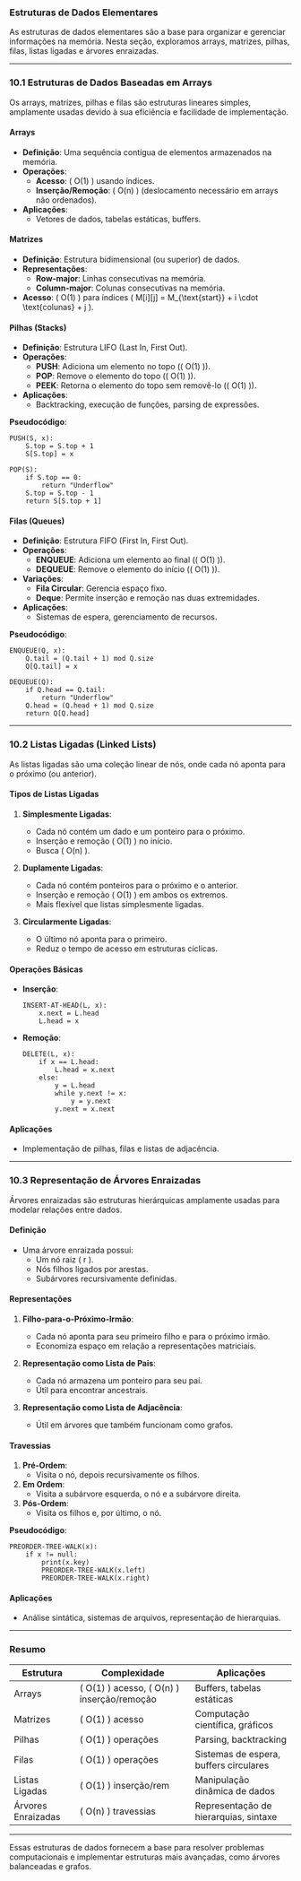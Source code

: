 ### **Estruturas de Dados Elementares**

As estruturas de dados elementares são a base para organizar e gerenciar informações na memória. Nesta seção, exploramos arrays, matrizes, pilhas, filas, listas ligadas e árvores enraizadas.

---

### **10.1 Estruturas de Dados Baseadas em Arrays**

Os arrays, matrizes, pilhas e filas são estruturas lineares simples, amplamente usadas devido à sua eficiência e facilidade de implementação.

#### **Arrays**
- **Definição**: Uma sequência contígua de elementos armazenados na memória.
- **Operações**:
  - **Acesso**: \( O(1) \) usando índices.
  - **Inserção/Remoção**: \( O(n) \) (deslocamento necessário em arrays não ordenados).
- **Aplicações**:
  - Vetores de dados, tabelas estáticas, buffers.

#### **Matrizes**
- **Definição**: Estrutura bidimensional (ou superior) de dados.
- **Representações**:
  - **Row-major**: Linhas consecutivas na memória.
  - **Column-major**: Colunas consecutivas na memória.
- **Acesso**: \( O(1) \) para índices \( M[i][j] = M_{\text{start}} + i \cdot \text{colunas} + j \).

#### **Pilhas (Stacks)**
- **Definição**: Estrutura LIFO (Last In, First Out).
- **Operações**:
  - **PUSH**: Adiciona um elemento no topo (\( O(1) \)).
  - **POP**: Remove o elemento do topo (\( O(1) \)).
  - **PEEK**: Retorna o elemento do topo sem removê-lo (\( O(1) \)).
- **Aplicações**:
  - Backtracking, execução de funções, parsing de expressões.

**Pseudocódigo**:
```pseudo
PUSH(S, x):
    S.top = S.top + 1
    S[S.top] = x

POP(S):
    if S.top == 0:
        return "Underflow"
    S.top = S.top - 1
    return S[S.top + 1]
```

#### **Filas (Queues)**
- **Definição**: Estrutura FIFO (First In, First Out).
- **Operações**:
  - **ENQUEUE**: Adiciona um elemento ao final (\( O(1) \)).
  - **DEQUEUE**: Remove o elemento do início (\( O(1) \)).
- **Variações**:
  - **Fila Circular**: Gerencia espaço fixo.
  - **Deque**: Permite inserção e remoção nas duas extremidades.
- **Aplicações**:
  - Sistemas de espera, gerenciamento de recursos.

**Pseudocódigo**:
```pseudo
ENQUEUE(Q, x):
    Q.tail = (Q.tail + 1) mod Q.size
    Q[Q.tail] = x

DEQUEUE(Q):
    if Q.head == Q.tail:
        return "Underflow"
    Q.head = (Q.head + 1) mod Q.size
    return Q[Q.head]
```

---

### **10.2 Listas Ligadas (Linked Lists)**

As listas ligadas são uma coleção linear de nós, onde cada nó aponta para o próximo (ou anterior).

#### **Tipos de Listas Ligadas**
1. **Simplesmente Ligadas**:
   - Cada nó contém um dado e um ponteiro para o próximo.
   - Inserção e remoção \( O(1) \) no início.
   - Busca \( O(n) \).

2. **Duplamente Ligadas**:
   - Cada nó contém ponteiros para o próximo e o anterior.
   - Inserção e remoção \( O(1) \) em ambos os extremos.
   - Mais flexível que listas simplesmente ligadas.

3. **Circularmente Ligadas**:
   - O último nó aponta para o primeiro.
   - Reduz o tempo de acesso em estruturas cíclicas.

#### **Operações Básicas**
- **Inserção**:
  ```pseudo
  INSERT-AT-HEAD(L, x):
      x.next = L.head
      L.head = x
  ```
- **Remoção**:
  ```pseudo
  DELETE(L, x):
      if x == L.head:
          L.head = x.next
      else:
          y = L.head
          while y.next != x:
              y = y.next
          y.next = x.next
  ```

#### **Aplicações**
- Implementação de pilhas, filas e listas de adjacência.

---

### **10.3 Representação de Árvores Enraizadas**

Árvores enraizadas são estruturas hierárquicas amplamente usadas para modelar relações entre dados.

#### **Definição**
- Uma árvore enraizada possui:
  - Um nó raiz \( r \).
  - Nós filhos ligados por arestas.
  - Subárvores recursivamente definidas.

#### **Representações**
1. **Filho-para-o-Próximo-Irmão**:
   - Cada nó aponta para seu primeiro filho e para o próximo irmão.
   - Economiza espaço em relação a representações matriciais.

2. **Representação como Lista de Pais**:
   - Cada nó armazena um ponteiro para seu pai.
   - Útil para encontrar ancestrais.

3. **Representação como Lista de Adjacência**:
   - Útil em árvores que também funcionam como grafos.

#### **Travessias**
1. **Pré-Ordem**:
   - Visita o nó, depois recursivamente os filhos.
2. **Em Ordem**:
   - Visita a subárvore esquerda, o nó e a subárvore direita.
3. **Pós-Ordem**:
   - Visita os filhos e, por último, o nó.

**Pseudocódigo**:
```pseudo
PREORDER-TREE-WALK(x):
    if x != null:
        print(x.key)
        PREORDER-TREE-WALK(x.left)
        PREORDER-TREE-WALK(x.right)
```

#### **Aplicações**
- Análise sintática, sistemas de arquivos, representação de hierarquias.

---

### **Resumo**

| **Estrutura**         | **Complexidade**        | **Aplicações**                           |
|------------------------|-------------------------|-------------------------------------------|
| Arrays                | \( O(1) \) acesso, \( O(n) \) inserção/remoção | Buffers, tabelas estáticas               |
| Matrizes              | \( O(1) \) acesso       | Computação científica, gráficos           |
| Pilhas                | \( O(1) \) operações    | Parsing, backtracking                     |
| Filas                 | \( O(1) \) operações    | Sistemas de espera, buffers circulares    |
| Listas Ligadas        | \( O(1) \) inserção/rem | Manipulação dinâmica de dados             |
| Árvores Enraizadas    | \( O(n) \) travessias   | Representação de hierarquias, sintaxe     |

---

Essas estruturas de dados fornecem a base para resolver problemas computacionais e implementar estruturas mais avançadas, como árvores balanceadas e grafos.